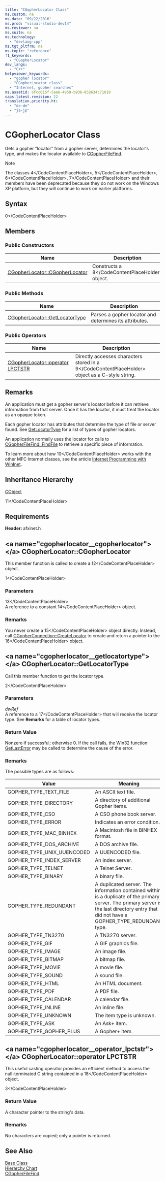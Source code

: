 ```yaml
---
title: "CGopherLocator Class"
ms.custom: na
ms.date: "09/22/2016"
ms.prod: "visual-studio-dev14"
ms.reviewer: na
ms.suite: na
ms.technology: 
  - "devlang-cpp"
ms.tgt_pltfrm: na
ms.topic: "reference"
f1_keywords: 
  - "CGopherLocator"
dev_langs: 
  - "C++"
helpviewer_keywords: 
  - "gopher locator"
  - "CGopherLocator class"
  - "Internet, gopher searches"
ms.assetid: 6fcc015f-5ae6-4959-b936-858634c71019
caps.latest.revision: 22
translation.priority.ht: 
  - "de-de"
  - "ja-jp"
---
```

# CGopherLocator Class
Gets a gopher "locator" from a gopher server, determines the locator's type, and makes the locator available to [CGopherFileFind](../vs140/cgopherfilefind-class.md).  
  
> [!NOTE]
>  The classes <CodeContentPlaceHolder>4\</CodeContentPlaceHolder>, <CodeContentPlaceHolder>5\</CodeContentPlaceHolder>, <CodeContentPlaceHolder>6\</CodeContentPlaceHolder>, <CodeContentPlaceHolder>7\</CodeContentPlaceHolder> and their members have been deprecated because they do not work on the Windows XP platform, but they will continue to work on earlier platforms.  
  
## Syntax  
  
<CodeContentPlaceHolder>0\</CodeContentPlaceHolder>  
## Members  
  
### Public Constructors  
  
|Name|Description|  
|----------|-----------------|  
|[CGopherLocator::CGopherLocator](#cgopherlocator__cgopherlocator)|Constructs a <CodeContentPlaceHolder>8\</CodeContentPlaceHolder> object.|  
  
### Public Methods  
  
|Name|Description|  
|----------|-----------------|  
|[CGopherLocator::GetLocatorType](#cgopherlocator__getlocatortype)|Parses a gopher locator and determines its attributes.|  
  
### Public Operators  
  
|Name|Description|  
|----------|-----------------|  
|[CGopherLocator::operator LPCTSTR](#cgopherlocator__operator_lpctstr)|Directly accesses characters stored in a <CodeContentPlaceHolder>9\</CodeContentPlaceHolder> object as a C-style string.|  
  
## Remarks  
 An application must get a gopher server's locator before it can retrieve information from that server. Once it has the locator, it must treat the locator as an opaque token.  
  
 Each gopher locator has attributes that determine the type of file or server found. See [GetLocatorType](#cgopherlocator__getlocatortype) for a list of types of gopher locators.  
  
 An application normally uses the locator for calls to [CGopherFileFind::FindFile](../vs140/cgopherfilefind-class.md#cgopherfilefind__findfile) to retrieve a specific piece of information.  
  
 To learn more about how <CodeContentPlaceHolder>10\</CodeContentPlaceHolder> works with the other MFC Internet classes, see the article [Internet Programming with WinInet](../vs140/win32-internet-extensions--wininet-.md).  
  
## Inheritance Hierarchy  
 [CObject](../vs140/cobject-class.md)  
  
 <CodeContentPlaceHolder>11\</CodeContentPlaceHolder>  
  
## Requirements  
 **Header:** afxinet.h  
  
##  \<a name="cgopherlocator__cgopherlocator">\</a>  CGopherLocator::CGopherLocator  
 This member function is called to create a <CodeContentPlaceHolder>12\</CodeContentPlaceHolder> object.  
  
<CodeContentPlaceHolder>1\</CodeContentPlaceHolder>  
### Parameters  
 <CodeContentPlaceHolder>13\</CodeContentPlaceHolder>  
 A reference to a constant <CodeContentPlaceHolder>14\</CodeContentPlaceHolder> object.  
  
### Remarks  
 You never create a <CodeContentPlaceHolder>15\</CodeContentPlaceHolder> object directly. Instead, call [CGopherConnection::CreateLocator](../vs140/cgopherconnection-class.md#cgopherconnection__createlocator) to create and return a pointer to the <CodeContentPlaceHolder>16\</CodeContentPlaceHolder> object.  
  
##  \<a name="cgopherlocator__getlocatortype">\</a>  CGopherLocator::GetLocatorType  
 Call this member function to get the locator type.  
  
<CodeContentPlaceHolder>2\</CodeContentPlaceHolder>  
### Parameters  
 *dwRef*  
 A reference to a <CodeContentPlaceHolder>17\</CodeContentPlaceHolder> that will receive the locator type. See **Remarks** for a table of locator types.  
  
### Return Value  
 Nonzero if successful; otherwise 0. If the call fails, the Win32 function                         [GetLastError](http://msdn.microsoft.com/library/windows/desktop/ms679360) may be called to determine the cause of the error.  
  
### Remarks  
 The possible types are as follows:  
  
|Value|Meaning|  
|-----------|-------------|  
|GOPHER_TYPE_TEXT_FILE|An ASCII text file.|  
|GOPHER_TYPE_DIRECTORY|A directory of additional Gopher items.|  
|GOPHER_TYPE_CSO|A CSO phone book server.|  
|GOPHER_TYPE_ERROR|Indicates an error condition.|  
|GOPHER_TYPE_MAC_BINHEX|A Macintosh file in BINHEX format.|  
|GOPHER_TYPE_DOS_ARCHIVE|A DOS archive file.|  
|GOPHER_TYPE_UNIX_UUENCODED|A UUENCODED file.|  
|GOPHER_TYPE_INDEX_SERVER|An index server.|  
|GOPHER_TYPE_TELNET|A Telnet Server.|  
|GOPHER_TYPE_BINARY|A binary file.|  
|GOPHER_TYPE_REDUNDANT|A duplicated server. The information contained within is a duplicate of the primary server. The primary server is the last directory entry that did not have a GOPHER_TYPE_REDUNDANT type.|  
|GOPHER_TYPE_TN3270|A TN3270 server.|  
|GOPHER_TYPE_GIF|A GIF graphics file.|  
|GOPHER_TYPE_IMAGE|An image file.|  
|GOPHER_TYPE_BITMAP|A bitmap file.|  
|GOPHER_TYPE_MOVIE|A movie file.|  
|GOPHER_TYPE_SOUND|A sound file.|  
|GOPHER_TYPE_HTML|An HTML document.|  
|GOPHER_TYPE_PDF|A PDF file.|  
|GOPHER_TYPE_CALENDAR|A calendar file.|  
|GOPHER_TYPE_INLINE|An inline file.|  
|GOPHER_TYPE_UNKNOWN|The item type is unknown.|  
|GOPHER_TYPE_ASK|An Ask+ item.|  
|GOPHER_TYPE_GOPHER_PLUS|A Gopher+ item.|  
  
##  \<a name="cgopherlocator__operator_lpctstr">\</a>  CGopherLocator::operator LPCTSTR  
 This useful casting operator provides an efficient method to access the null-terminated C string contained in a <CodeContentPlaceHolder>18\</CodeContentPlaceHolder> object.  
  
<CodeContentPlaceHolder>3\</CodeContentPlaceHolder>  
### Return Value  
 A character pointer to the string's data.  
  
### Remarks  
 No characters are copied; only a pointer is returned.  
  
## See Also  
 [Base Class](../vs140/cobject-class.md)   
 [Hierarchy Chart](../vs140/hierarchy-chart.md)   
 [CGopherFileFind](../vs140/cgopherfilefind-class.md)